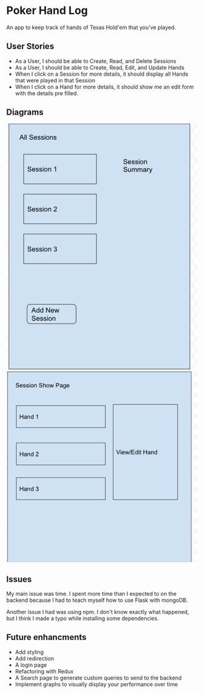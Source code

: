 # Poker Hand Log
An app to keep track of hands of Texas Hold'em that you've played.

## User Stories

- As a User, I should be able to Create, Read, and Delete Sessions
- As a User, I should be able to Create, Read, Edit, and Update Hands
- When I click on a Session for more details, it should display all Hands that were played in that Session
- When I click on a Hand for more details, it should show me an edit form with the details pre filled.

## Diagrams
![Index](resources/SessionIndex.png)
![Show](resources/SessionShow.png)

## Issues
My main issue was time. I spent more time than I expected to on the backend because I had to teach myself how to use Flask with mongoDB.

Another issue I had was using npm. I don't know exactly what happened, but I think I made a typo while installing some dependencies.

## Future enhancments
- Add styling
- Add redirection
- A login page
- Refactoring with Redux
- A Search page to generate custom queries to send to the backend
- Implement graphs to visually display your performance over time